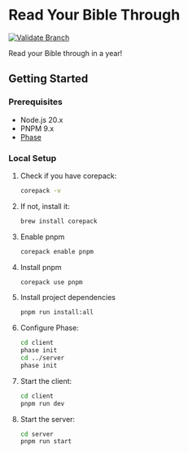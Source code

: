 # Read Your Bible Through

[![Validate Branch](https://github.com/CandeeGenerations/read-your-bible-through/actions/workflows/validate-branch.yaml/badge.svg)](https://github.com/CandeeGenerations/read-your-bible-through/actions/workflows/validate-branch.yaml)

Read your Bible through in a year!

## Getting Started

### Prerequisites

- Node.js 20.x
- PNPM 9.x
- [Phase](https://docs.phase.dev/quickstart#2-install-the-cli)

### Local Setup

1. Check if you have corepack:
   ```sh
   corepack -v
   ```
1. If not, install it:
   ```sh
   brew install corepack
   ```
1. Enable pnpm
   ```sh
   corepack enable pnpm
   ```
1. Install pnpm
   ```sh
   corepack use pnpm
   ```
1. Install project dependencies
   ```sh
   pnpm run install:all
   ```
1. Configure Phase:
   ```sh
   cd client
   phase init
   cd ../server
   phase init
   ```
1. Start the client:
   ```sh
   cd client
   pnpm run dev
   ```
1. Start the server:
   ```sh
   cd server
   pnpm run start
   ```
